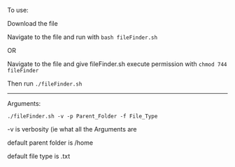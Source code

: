 To use:

Download the file

Navigate to the file and run with `bash fileFinder.sh`

OR

Navigate to the file and give fileFinder.sh execute permission with `chmod 744 fileFinder`

Then run `./fileFinder.sh`

-----

Arguments:

`./fileFinder.sh -v -p Parent_Folder -f File_Type`

-v is verbosity (ie what all the Arguments are

default parent folder is /home

default file type is .txt
